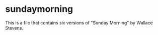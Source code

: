 sundaymorning
=============
This is a file that contains six versions of "Sunday Morning" by Wallace Stevens.
